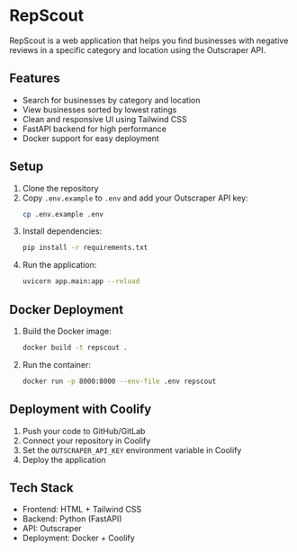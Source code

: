 # RepScout

RepScout is a web application that helps you find businesses with negative reviews in a specific category and location using the Outscraper API.

## Features

- Search for businesses by category and location
- View businesses sorted by lowest ratings
- Clean and responsive UI using Tailwind CSS
- FastAPI backend for high performance
- Docker support for easy deployment

## Setup

1. Clone the repository
2. Copy `.env.example` to `.env` and add your Outscraper API key:
   ```bash
   cp .env.example .env
   ```
3. Install dependencies:
   ```bash
   pip install -r requirements.txt
   ```
4. Run the application:
   ```bash
   uvicorn app.main:app --reload
   ```

## Docker Deployment

1. Build the Docker image:
   ```bash
   docker build -t repscout .
   ```
2. Run the container:
   ```bash
   docker run -p 8000:8000 --env-file .env repscout
   ```

## Deployment with Coolify

1. Push your code to GitHub/GitLab
2. Connect your repository in Coolify
3. Set the `OUTSCRAPER_API_KEY` environment variable in Coolify
4. Deploy the application

## Tech Stack

- Frontend: HTML + Tailwind CSS
- Backend: Python (FastAPI)
- API: Outscraper
- Deployment: Docker + Coolify 